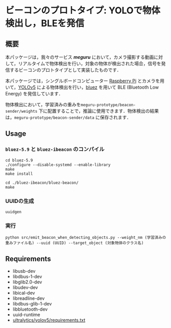 # ビーコンのプロトタイプ: YOLOで物体検出し，BLEを発信

## 概要
本パッケージは，我々のサービス ___meguru___ において，カメラ撮影する動画に対して，リアルタイムで物体検出を行い，対象の物体が検出された場合，信号を発信するビーコンのプロトタイプとして実装したものです．

本パッケージでは，シングルボードコンピューター [Raspberry Pi](https://www.raspberrypi.com/) とカメラを用いて，[YOLOv5](https://github.com/ultralytics/yolov5) による物体検出を行い，[bluez](http://www.bluez.org/) を用いて BLE (Bluetooth Low Energy) を発信しています．

物体検出において，学習済みの重みを`meguru-prototype/beacon-sender/weights` 下に配置することで，推論に使用できます．物体検出の結果は，`meguru-prototype/beacon-sender/data` に保存されます．

## Usage
### `bluez-5.9` と `bluez-ibeacon` のコンパイル
```
cd bluez-5.9
./configure --disable-systemd --enable-library
make
make install
```

```
cd ./bluez-ibeacon/bluez-beacon/
make
```

### UUIDの生成
```
uuidgen
```

### 実行
```
python src/emit_beacon_when_detecting_objects.py --weight_nm (学習済みの重みファイル名) --uuid (UUID) --target_object (対象物体のクラス名)
```

## Requirements
- libusb-dev
- libdbus-1-dev
- libglib2.0-dev
- libudev-dev
- libical-dev
- libreadline-dev
- libdbus-glib-1-dev
- libbluetooth-dev
- uuid-runtime
- [ultralytics/yolov5/requirements.txt](https://github.com/ultralytics/yolov5/blob/master/requirements.txt)